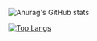 ![Anurag's GitHub stats](https://github-readme-stats.vercel.app/api?username=nihatcanertug&show_icons=true&theme=radical)

[![Top Langs](https://github-readme-stats.vercel.app/api/top-langs/?username=nihatcanertug&exclude_repo=github-readme-stats,anuraghazra.github.io)](https://github.com/anuraghazra/github-readme-stats)


